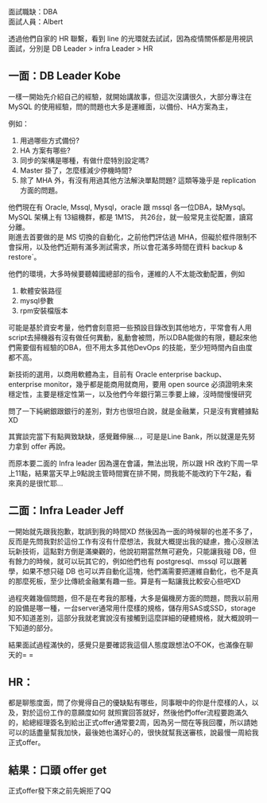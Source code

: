 面試職缺：DBA<br>
面試人員：Albert

透過他們自家的 HR 聯繫，看到 line 的光環就去試試，因為疫情關係都是用視訊面試，分別是 DB Leader > infra Leader > HR

## 一面：DB Leader Kobe
一樣一開始先介紹自己的經驗，就開始講故事，但這次沒講很久，大部分專注在 MySQL 的使用經驗，問的問題也大多是運維面，以備份、HA方案為主，

例如：
1. 用過哪些方式備份?
2. HA 方案有哪些?
3. 同步的架構是哪種，有做什麼特別設定嗎?
4. Master 掛了，怎麼樣減少停機時間?
5. 除了 MHA 外，有沒有用過其他方法解決單點問題?
這類等幾乎是 replication 方面的問題。

他們現在有 Oracle, Mssql, Mysql，oracle 跟 mssql 各一位DBA，缺Mysql。<br>
MySQL 架構上有 13組機群，都是 1M1S， 共26台，就一般常見主從配置，讀寫分離。<br>
剛進去首要做的是 MS 切換的自動化，之前他們評估過 MHA，但礙於框件限制不會採用，以及他們近期有滿多測試需求，所以會花滿多時間在資料 backup & restore`。

他們的環境，大多時候要聽韓國總部的指令，運維的人不太能改動配置，例如
1. 軟體安裝路徑
2. mysql參數
3. rpm安裝檔版本

可能是基於資安考量，他們會刻意把一些預設目錄改到其他地方，平常會有人用script去掃機器有沒有做任何異動，亂動會被問，所以DBA能做的有限，聽起來他們需要個有經驗的DBA，但不用太多其他DevOps 的技能，至少短時間內自由度都不高。

新技術的選用，以商用軟體為主，目前有 Oracle enterprise backup、enterprise monitor，幾乎都是能商用就商用，要用 open source 必須證明未來穩定性，主要是穩定性第一，以及他們今年銀行第三季要上線，沒時間慢慢研究

問了一下純網銀跟銀行的差別，對方也很坦白說，就是金融業，只是沒有實體據點XD

其實談完當下有點興致缺缺，感覺難伸展...，可是是Line Bank，所以就還是先努力拿到 offer 再說。

而原本要二面的 Infra leader 因為還在會議，無法出現，所以跟 HR 改約下周一早上11點，結果當天早上9點說主管時間實在排不開，問我能不能改約下午2點，看來真的是很忙耶...



## 二面：Infra Leader Jeff

一開始就先跟我抱歉，耽誤到我的時間XD
然後因為一面的時候聊的也差不多了，反而是先問我對於這份工作有沒有什麼想法，我就大概提出我的疑慮，擔心沒辦法玩新技術，這點對方倒是滿樂觀的，他說初期當然無可避免，只能讓我碰 DB，但有餘力的時候，就可以玩其它的，例如他們也有 postgresql、mssql 可以跟著學，如果不想只碰 DB 也可以弄自動化這塊，他們滿需要把運維自動化，也不是真的那麼死板，至少比傳統金融業有趣一些。算是有一點讓我比較安心些吧XD

過程夾雜幾個問題，但不是在考我的那種，大多是偏機房方面的問題，問我以前用的設備是哪一種，一台server通常用什麼樣的規格，儲存用SAS或SSD，storage知不知道差別，這部分我就老實說沒有接觸到這麼詳細的硬體規格，就大概說明一下知道的部分。

結果面試過程滿快的，感覺只是要確認我這個人態度跟想法O不OK，也滿像在聊天的= =

## HR：
都是聊態度面，問了你覺得自己的優缺點有哪些，同事眼中的你是什麼樣的人，以及，對於這份工作的意願度如何
就照實回答就好，然後他們offer流程要跑滿久的，給總經理簽名到給出正式offer通常要2周，因為另一間在等我回覆，所以請她可以的話盡量幫我加快，最後她也滿好心的，很快就幫我送審核，說最慢一周給我正式offer。

## 結果：口頭 offer get
正式offer發下來之前先婉拒了QQ